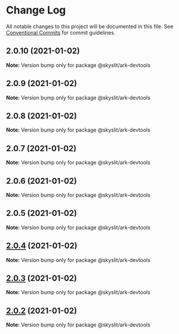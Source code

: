 # Change Log

All notable changes to this project will be documented in this file.
See [Conventional Commits](https://conventionalcommits.org) for commit guidelines.

## 2.0.10 (2021-01-02)

**Note:** Version bump only for package @skyslit/ark-devtools





## 2.0.9 (2021-01-02)

**Note:** Version bump only for package @skyslit/ark-devtools





## 2.0.8 (2021-01-02)

**Note:** Version bump only for package @skyslit/ark-devtools





## 2.0.7 (2021-01-02)

**Note:** Version bump only for package @skyslit/ark-devtools





## 2.0.6 (2021-01-02)

**Note:** Version bump only for package @skyslit/ark-devtools





## 2.0.5 (2021-01-02)

**Note:** Version bump only for package @skyslit/ark-devtools





## [2.0.4](https://github.com/skyslit/ark-core/compare/v2.0.3...v2.0.4) (2021-01-02)

**Note:** Version bump only for package @skyslit/ark-devtools

## [2.0.3](https://github.com/skyslit/ark-core/compare/v2.0.2...v2.0.3) (2021-01-02)

**Note:** Version bump only for package @skyslit/ark-devtools

## [2.0.2](https://github.com/skyslit/ark-core/compare/v2.0.1...v2.0.2) (2021-01-02)

**Note:** Version bump only for package @skyslit/ark-devtools
